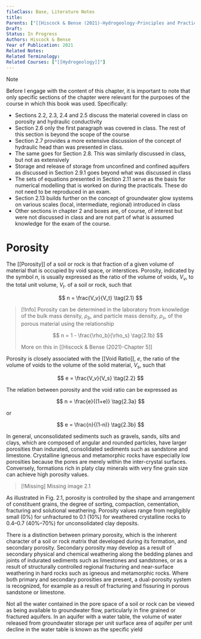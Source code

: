 ```yaml
---
fileClass: Base, Literature Notes
title: 
Parents: ["[[Hiscock & Bense (2021)-Hydrogeology-Principles and Practice]]"]
Draft: 
Status: In Progress
Authors: Hiscock & Bense
Year of Publication: 2021
Related Notes: 
Related Terminology: 
Related Courses: ["[[Hydrogeology]]"]
---
```


>[!Note]
>Before I engage with the content of this chapter, it is important to note that only specific sections of the chapter were relevant for the purposes of the course in which this book was used. Specifically:
>- Sections 2.2, 2.3, 2.4 and 2.5 discuss the material covered in class on porosity and hydraulic conductivity
>- Section 2.6 only the first paragraph was covered in class. The rest of this section is beyond the scope of the course
>- Section 2.7 provides a more extensive discussion of the concept of hydraulic head than was presented in class.
>- The same goes for Section 2.8. This was similarly discussed in class, but not as extensively
>- Storage and release of storage from unconfined and confined aquifers as discussed in Section 2.9.1 goes beyond what was discussed in class
>- The sets of equations presented in Section 2.11 serve as the basis for numerical modelling that is worked on during the practicals. These do not need to be reproduced in an exam. 
>- Section 2.13 builds further on the concept of groundwater glow systems on various scales (local, intermediate, regional) introduced in class
>- Other sections in chapter 2 and boxes are, of course, of interest but were not discussed in class and are not part of what is assumed knowledge for the exam of the course. 

# Porosity
The [[Porosity]] of a soil or rock is that fraction of a given volume of material that is occupied by void space, or interstices. Porosity, indicated by the symbol $n$, is usually expressed as the ratio of the volume of voids, $V_v$, to the total unit volume, $V_t$. of a soil or rock, such that 

$$
n = \frac{V_v}{V_t} \tag{2.1}
$$

>[!Info]
>Porosity can be determined in the laboratory from knowledge of the bulk mass density, $\rho_b$, and particle mass density, $\rho_s$, of the porous material using the relationship
>
>$$
>n = 1 - \frac{\rho_b}{\rho_s} \tag{2.1b}
>$$
>
>More on this in [[Hiscock & Bense (2021)-Chapter 5]]

Porosity is closely associated with the [[Void Ratio]], $e$, the ratio of the volume of voids to the volume
of the solid material, $V_s$, such that

$$
e = \frac{V_v}{V_s} \tag{2.2}
$$

The relation between porosity and the void ratio can be expressed as 

$$
n = \frac{e}{(1+e)} \tag{2.3a}
$$

or

$$
e = \frac{n}{(1-n)} \tag{2.3b}
$$

In general, unconsolidated sediments such as gravels, sands, silts and clays, which are composed of angular and rounded particles, have larger porosities than indurated, consolidated sediments such as sandstone and limestone. Crystalline igneous and metamorphic rocks have especially low porosities because the pores are merely within the inter-crystal surfaces. Conversely, formations rich in platy clay minerals with very fine grain size can achieve high porosity values.

>[!Missing]
>Missing image 2.1

As illustrated in Fig. 2.1, porosity is controlled by the shape and arrangement of constituent grains, the degree of sorting, compaction, cementation, fracturing and solutional weathering. Porosity values range from negligibly small (0%) for unfractured
to 0.1 (10%) for weathered crystalline rocks to 0.4–0.7 (40%–70%) for unconsolidated clay deposits.

There is a distinction between primary porosity, which is the inherent character of a soil or rock matrix that developed during its formation, and secondary porosity. Secondary porosity may develop as a result of secondary physical and chemical weathering along the bedding planes and joints of indurated sediments such as limestones and sandstones, or as a result of structurally controlled regional fracturing and near-surface weathering in
hard rocks such as igneous and metamorphic rocks. Where both primary and secondary porosities are present, a dual-porosity system is recognized, for example as a result of fracturing and fissuring in porous sandstone or limestone.

Not all the water contained in the pore space of a soil or rock can be viewed as being available to groundwater flow, particularly in fine grained or fractured aquifers. In an aquifer with a water table, the volume of water released from groundwater storage per unit surface area of aquifer per unit decline in the water table is known as the specific
yield